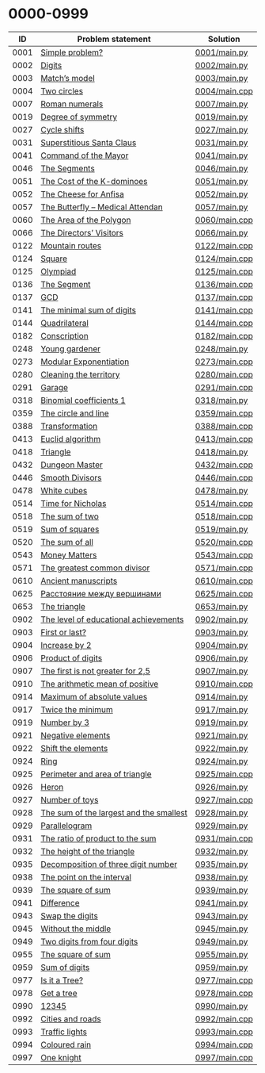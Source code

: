 # 0000-0999

| ID   | Problem statement                                                                  | Solution                       |
|------|------------------------------------------------------------------------------------|--------------------------------|
| 0001 | [Simple problem?](https://www.e-olymp.com/en/problems/1)                           | [0001/main.py](0001/main.py)   |
| 0002 | [Digits](https://www.e-olymp.com/en/problems/2)                                    | [0002/main.py](0002/main.py)   |
| 0003 | [Match’s model](https://www.e-olymp.com/en/problems/3)                             | [0003/main.py](0003/main.py)   |
| 0004 | [Two circles](https://www.e-olymp.com/en/problems/4)                               | [0004/main.cpp](0004/main.cpp) |
| 0007 | [Roman numerals](https://www.e-olymp.com/en/problems/7)                            | [0007/main.py](0007/main.py)   |
| 0019 | [Degree of symmetry](https://www.e-olymp.com/en/problems/19)                       | [0019/main.py](0019/main.py)   |
| 0027 | [Cycle shifts](https://www.e-olymp.com/en/problems/27)                             | [0027/main.py](0027/main.py)   |
| 0031 | [Superstitious Santa Claus](https://www.e-olymp.com/en/problems/31)                | [0031/main.py](0031/main.py)   |
| 0041 | [Command of the Mayor](https://www.e-olymp.com/en/problems/41)                     | [0041/main.py](0041/main.py)   |
| 0046 | [The Segments](https://www.e-olymp.com/en/problems/46)                             | [0046/main.py](0046/main.py)   |
| 0051 | [The Cost of the K-dominoes](https://www.e-olymp.com/ru/problems/51)               | [0051/main.py](0051/main.py)   |
| 0052 | [The Cheese for Anfisa](https://www.e-olymp.com/en/problems/52)                    | [0052/main.py](0052/main.py)   |
| 0057 | [The Butterfly – Medical Attendan](https://www.e-olymp.com/en/problems/57)         | [0057/main.py](0057/main.py)   |
| 0060 | [The Area of the Polygon](https://www.e-olymp.com/en/problems/60)                  | [0060/main.cpp](0060/main.cpp) |
| 0066 | [The Directors’ Visitors](https://www.e-olymp.com/en/problems/66)                  | [0066/main.py](0066/main.py)   |
| 0122 | [Mountain routes](https://www.e-olymp.com/en/problems/122)                         | [0122/main.cpp](0122/main.cpp) |
| 0124 | [Square](https://www.e-olymp.com/en/problems/124)                                  | [0124/main.cpp](0124/main.cpp) |
| 0125 | [Olympiad](https://www.e-olymp.com/en/problems/125)                                | [0125/main.cpp](0125/main.cpp) |
| 0136 | [The Segment](https://www.e-olymp.com/en/problems/136)                             | [0136/main.cpp](0136/main.cpp) |
| 0137 | [GCD](https://www.e-olymp.com/en/problems/137)                                     | [0137/main.cpp](0137/main.cpp) |
| 0141 | [The minimal sum of digits](https://www.e-olymp.com/en/problems/141)               | [0141/main.cpp](0141/main.cpp) |
| 0144 | [Quadrilateral](https://www.e-olymp.com/en/problems/144)                           | [0144/main.cpp](0144/main.cpp) |
| 0182 | [Conscription](https://www.e-olymp.com/en/problems/182)                            | [0182/main.cpp](0182/main.cpp) |
| 0248 | [Young gardener](https://www.e-olymp.com/en/problems/248)                          | [0248/main.py](0248/main.py)   |
| 0273 | [Modular Exponentiation](https://www.e-olymp.com/en/problems/273)                  | [0273/main.cpp](0273/main.cpp) |
| 0280 | [Cleaning the territory](https://www.e-olymp.com/en/problems/280)                  | [0280/main.cpp](0280/main.cpp) |
| 0291 | [Garage](https://www.e-olymp.com/en/problems/291)                                  | [0291/main.cpp](0291/main.cpp) |
| 0318 | [Binomial coefficients 1](https://www.e-olymp.com/en/problems/318)                 | [0318/main.py](0318/main.py)   |
| 0359 | [The circle and line](https://www.e-olymp.com/en/problems/359)                     | [0359/main.cpp](0359/main.cpp) |
| 0388 | [Transformation](https://www.e-olymp.com/en/problems/388)                          | [0388/main.cpp](0388/main.cpp) |
| 0413 | [Euclid algorithm](https://www.e-olymp.com/en/problems/413)                        | [0413/main.cpp](0413/main.cpp) |
| 0418 | [Triangle](https://www.e-olymp.com/en/problems/418)                                | [0418/main.py](0418/main.py)   |
| 0432 | [Dungeon Master](https://www.e-olymp.com/en/problems/432)                          | [0432/main.cpp](0432/main.cpp) |
| 0446 | [Smooth Divisors](https://www.e-olymp.com/en/problems/446)                         | [0446/main.cpp](0446/main.cpp) |
| 0478 | [White cubes](https://www.e-olymp.com/en/problems/478)                             | [0478/main.py](0478/main.py)   |
| 0514 | [Time for Nicholas](https://www.e-olymp.com/en/problems/514)                       | [0514/main.cpp](0514/main.cpp) |
| 0518 | [The sum of two](https://www.e-olymp.com/en/problems/518)                          | [0518/main.cpp](0518/main.cpp) |
| 0519 | [Sum of squares](https://www.e-olymp.com/en/problems/519)                          | [0519/main.py](0519/main.py)   |
| 0520 | [The sum of all](https://www.e-olymp.com/en/problems/520)                          | [0520/main.cpp](0520/main.cpp) |
| 0543 | [Money Matters](https://www.e-olymp.com/en/problems/543)                           | [0543/main.cpp](0543/main.cpp) |
| 0571 | [The greatest common divisor](https://www.e-olymp.com/en/problems/571)             | [0571/main.cpp](0571/main.cpp) |
| 0610 | [Ancient manuscripts](https://www.e-olymp.com/en/problems/610)                     | [0610/main.cpp](0610/main.cpp) |
| 0625 | [Расстояние между вершинами](https://www.e-olymp.com/en/problems/625)              | [0625/main.cpp](0625/main.cpp) |
| 0653 | [The triangle](https://www.e-olymp.com/en/problems/653)                            | [0653/main.py](0653/main.py)   |
| 0902 | [The level of educational achievements](https://www.e-olymp.com/en/problems/902)   | [0902/main.py](0902/main.py)   |
| 0903 | [First or last?](https://www.e-olymp.com/en/problems/903)                          | [0903/main.py](0903/main.py)   |
| 0904 | [Increase by 2](https://www.e-olymp.com/en/problems/904)                           | [0904/main.py](0904/main.py)   |
| 0906 | [Product of digits](https://www.e-olymp.com/en/problems/906)                       | [0906/main.py](0906/main.py)   |
| 0907 | [The first is not greater for 2,5](https://www.e-olymp.com/en/problems/907)        | [0907/main.py](0907/main.py)   |
| 0910 | [The arithmetic mean of positive](https://www.e-olymp.com/en/problems/910)         | [0910/main.cpp](0910/main.cpp) |
| 0914 | [Maximum of absolute values](https://www.e-olymp.com/en/problems/914)              | [0914/main.py](0914/main.py)   |
| 0917 | [Twice the minimum](https://www.e-olymp.com/en/problems/917)                       | [0917/main.py](0917/main.py)   |
| 0919 | [Number by 3](https://www.e-olymp.com/en/problems/919)                             | [0919/main.py](0919/main.py)   |
| 0921 | [Negative elements](https://www.e-olymp.com/en/problems/921)                       | [0921/main.py](0921/main.py)   |
| 0922 | [Shift the elements](https://www.e-olymp.com/en/problems/922)                      | [0922/main.py](0922/main.py)   |
| 0924 | [Ring](https://www.e-olymp.com/en/problems/924)                                    | [0924/main.py](0924/main.py)   |
| 0925 | [Perimeter and area of triangle](https://www.e-olymp.com/en/problems/925)          | [0925/main.cpp](0925/main.cpp) |
| 0926 | [Heron](https://www.e-olymp.com/en/problems/926)                                   | [0926/main.py](0926/main.py)   |
| 0927 | [Number of toys](https://www.e-olymp.com/en/problems/927)                          | [0927/main.cpp](0927/main.cpp) |
| 0928 | [The sum of the largest and the smallest](https://www.e-olymp.com/en/problems/928) | [0928/main.py](0928/main.py)   |
| 0929 | [Parallelogram](https://www.e-olymp.com/en/problems/929)                           | [0929/main.py](0929/main.py)   |
| 0931 | [The ratio of product to the sum](https://www.e-olymp.com/en/problems/931)         | [0931/main.cpp](0931/main.cpp) |
| 0932 | [The height of the triangle](https://www.e-olymp.com/en/problems/932)              | [0932/main.py](0932/main.py)   |
| 0935 | [Decomposition of three digit number](https://www.e-olymp.com/en/problems/935)     | [0935/main.py](0935/main.py)   |
| 0938 | [The point on the interval](https://www.e-olymp.com/en/problems/938)               | [0938/main.py](0938/main.py)   |
| 0939 | [The square of sum](https://www.e-olymp.com/en/problems/939)                       | [0939/main.py](0939/main.py)   |
| 0941 | [Difference](https://www.e-olymp.com/en/problems/941)                              | [0941/main.py](0941/main.py)   |
| 0943 | [Swap the digits](https://www.e-olymp.com/en/problems/943)                         | [0943/main.py](0943/main.py)   |
| 0945 | [Without the middle](https://www.e-olymp.com/en/problems/945)                      | [0945/main.py](0945/main.py)   |
| 0949 | [Two digits from four digits](https://www.e-olymp.com/en/problems/949)             | [0949/main.py](0949/main.py)   |
| 0955 | [The square of sum](https://www.e-olymp.com/en/problems/955)                       | [0955/main.py](0955/main.py)   |
| 0959 | [Sum of digits](https://www.e-olymp.com/en/problems/959)                           | [0959/main.py](0959/main.py)   |
| 0977 | [Is it a Tree?](https://www.e-olymp.com/en/problems/977)                           | [0977/main.cpp](0977/main.cpp) |
| 0978 | [Get a tree](https://www.e-olymp.com/en/problems/978)                              | [0978/main.cpp](0978/main.cpp) |
| 0990 | [12345](https://www.e-olymp.com/en/problems/990)                                   | [0990/main.py](0990/main.py)   |
| 0992 | [Cities and roads](https://www.e-olymp.com/en/problems/992)                        | [0992/main.cpp](0992/main.cpp) |
| 0993 | [Traffic lights](https://www.e-olymp.com/en/problems/993)                          | [0993/main.cpp](0993/main.cpp) |
| 0994 | [Coloured rain](https://www.e-olymp.com/en/problems/994)                           | [0994/main.cpp](0994/main.cpp) |
| 0997 | [One knight](https://www.e-olymp.com/en/problems/997)                              | [0997/main.cpp](0997/main.cpp) |

